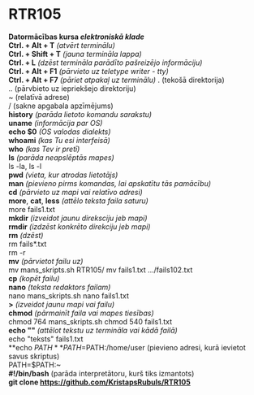 # RTR105
**Datormācības kursa _elektroniskā klade_**  
**Ctrl. + Alt + T** *(atvērt terminālu)*  
**Ctrl. + Shift + T** *(jauna termināla lappa)*  
**Ctrl. + L** *(dzēst termināla parādīto pašreizējo informāciju)*  
**Ctrl. + Alt + F1** *(pārvieto uz teletype writer - tty)*  
**Ctrl. + Alt + F7** *(pāriet atpakaļ uz terminālu)*
. (tekošā direktorija)  
.. (pārvbieto uz iepriekšejo direktoriju)  
~ (relatīvā adrese)  
/ (sakne apgabala apzīmējums)  
**history** *(parāda lietoto komandu sarakstu)*  
**uname** *(informācija par OS)*  
**echo $0** *(OS valodas dialekts)*  
**whoami** *(kas Tu esi interfeisā)*  
**who** *(kas Tev ir pretī)*  
**ls** *(parāda neapslēptās mapes)*  
ls -la, ls -l  
**pwd** *(vieta, kur atrodas lietotājs)*  
**man** *(pievieno pirms komandas, lai apskatītu tās pamācību)*  
**cd** *(pārvieto uz mapi vai relatīvo adresi)*  
**more**, **cat**, **less** *(attēlo teksta faila saturu)*  
more fails1.txt  
**mkdir** *(izveidot jaunu direksciju jeb mapi)*  
**rmdir** *(izdzēst konkrēto direkciju jeb mapi)*  
**rm** *(dzēst)*  
rm fails*.txt  
rm -r  
**mv** *(pārvietot failu uz)*  
mv mans_skripts.sh RTR105/
mv fails1.txt .../fails102.txt  
**cp** *(kopēt failu)*  
**nano** *(teksta redaktors failam)*  
nano mans_skripts.sh
nano fails1.txt  
**>** *(izveidot jaunu mapi vai failu)*  
**chmod** *(pārmainīt faila vai mapes tiesības)*  
chmod 764 mans_skripts.sh
chmod 540 fails1.txt  
**echo ""** *(attēlot tekstu uz termināla vai kādā failā)*  
echo "teksts" fails1.txt  
**echo $PATH**  
PATH=$PATH:/home/user (pievieno adresi, kurā ievietot savus skriptus)  
PATH=$PATH:~  
**#!/bin/bash** (parāda interpretātoru, kurš tiks izmantots)  
**git clone https://github.com/KristapsRubuls/RTR105**


